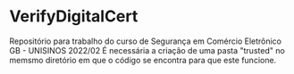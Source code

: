 # VerifyDigitalCert
 Repositório para trabalho do curso de Segurança em Comércio Eletrônico GB - UNISINOS 2022/02
 É necessária a criação de uma pasta "trusted" no memsmo diretório em que o código se encontra para que este funcione.
